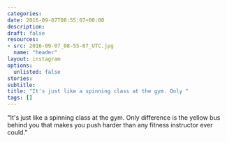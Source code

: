 ```yaml
---
categories:
date: 2016-09-07T08:55:07+00:00
description:
draft: false
resources:
- src: 2016-09-07_08-55-07_UTC.jpg
  name: "header"
layout: instagram
options:
  unlisted: false
stories:
subtitle:
title: "It's just like a spinning class at the gym. Only "
tags: []
---
```


"It's just like a spinning class at the gym. Only difference is the yellow bus behind you that makes you push harder than any fitness instructor ever could."
